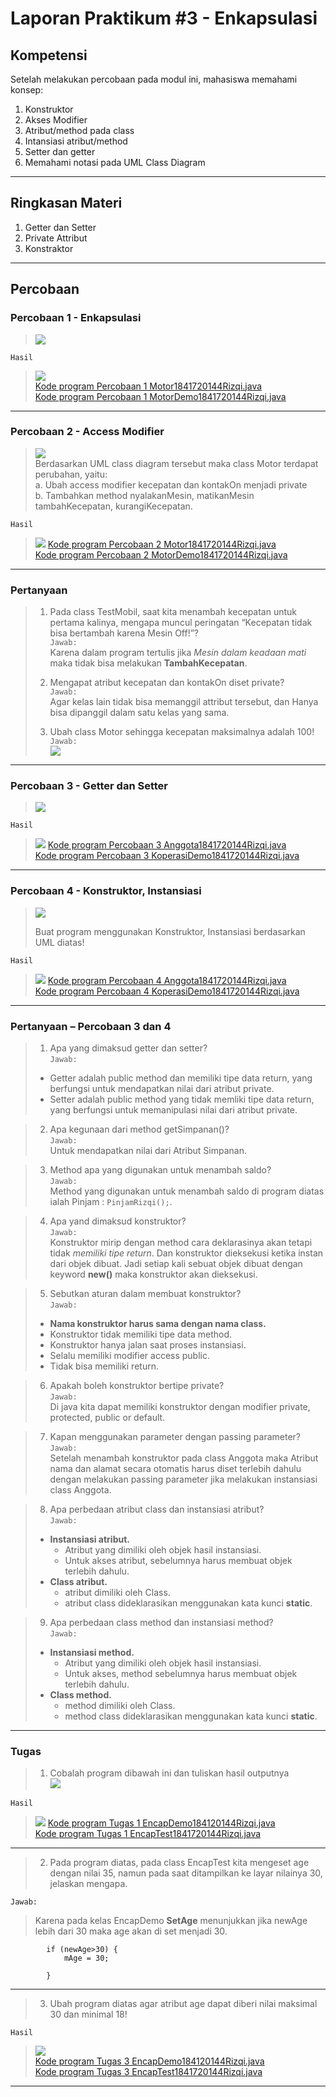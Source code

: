 # Laporan Praktikum #3 - Enkapsulasi

## Kompetensi
Setelah melakukan percobaan pada modul ini, mahasiswa memahami konsep:
1. Konstruktor
2. Akses Modifier
3. Atribut/method pada class
4. Intansiasi atribut/method
5. Setter dan getter
6. Memahami notasi pada UML Class Diagram
---

## Ringkasan Materi
1. Getter dan Setter
2. Private Attribut
3. Konstraktor
---
## Percobaan
### ****Percobaan 1 - Enkapsulasi****

>![](img/p1-soal.PNG)

`Hasil`
>![](img/p1.PNG)  
>[Kode program Percobaan 1 Motor1841720144Rizqi.java](../../src/3_Enkapsulasi/Percobaan1/Motor1841720144Rizqi.java)  
[Kode program Percobaan 1 MotorDemo1841720144Rizqi.java](../../src/3_Enkapsulasi/Percobaan1/MotorDemo1841720144Rizqi.java)
***

### ****Percobaan 2 - Access Modifier****

>![](img/p2-soal.PNG)  
Berdasarkan UML class diagram tersebut maka class Motor terdapat perubahan, yaitu:  
a. Ubah access modifier kecepatan dan kontakOn menjadi private  
b. Tambahkan method nyalakanMesin, matikanMesin tambahKecepatan, kurangiKecepatan.

`Hasil`
>![](img/p2.PNG) 
>[Kode program Percobaan  2 Motor1841720144Rizqi.java](../../src/3_Enkapsulasi/Percobaan2/Motor1841720144Rizqi.java)  
[Kode program Percobaan 2  MotorDemo1841720144Rizqi.java](../../src/3_Enkapsulasi/Percobaan2/MotorDemo1841720144Rizqi.java)
***

### ****Pertanyaan****
>1. Pada class TestMobil, saat kita menambah
kecepatan untuk pertama kalinya, mengapa muncul peringatan “Kecepatan tidak bisa bertambah karena Mesin Off!”?  
>`Jawab: `  
Karena dalam program tertulis jika *Mesin dalam keadaan mati* maka tidak bisa melakukan **TambahKecepatan**.  
> 
>2. Mengapat atribut kecepatan dan kontakOn diset private?  
>`Jawab:`  
>Agar kelas lain tidak bisa memanggil attribut tersebut, dan Hanya bisa dipanggil dalam satu kelas yang sama.
>3. Ubah class Motor sehingga kecepatan maksimalnya adalah 100!  
>`Jawab:`  
![](img/p2-p3.PNG)
***

### ****Percobaan 3 - Getter dan Setter****
>![](img/p3-soal.PNG)

`Hasil`

>![](img/p3.PNG)
>[Kode program Percobaan 3  Anggota1841720144Rizqi.java](../../src/3_Enkapsulasi/Percobaan3/Anggota1841720144Rizqi.java)  
>[Kode program Percobaan 3  KoperasiDemo1841720144Rizqi.java](../../src/3_Enkapsulasi/Percobaan3/KoperasiDemo1841720144Rizqi.java)
***
### ****Percobaan 4 - Konstruktor, Instansiasi****

>![](img/p3-soal.PNG)  
>  
>Buat program menggunakan Konstruktor, Instansiasi berdasarkan UML diatas!

`Hasil`
>![](img/p4.PNG) 
>[Kode program Percobaan 4  Anggota1841720144Rizqi.java](../../src/3_Enkapsulasi/Percobaan4/Anggota1841720144Rizqi.java)   
>[Kode program Percobaan 4  KoperasiDemo1841720144Rizqi.java](../../src/3_Enkapsulasi/Percobaan4/KoperasiDemo1841720144Rizqi.java)
***
### ****Pertanyaan – Percobaan 3 dan 4****
>1. Apa yang dimaksud getter dan setter?  
>`Jawab: `
>- Getter adalah public method dan memiliki tipe data return, yang berfungsi untuk mendapatkan nilai dari atribut private.  
>- Setter adalah public method yang tidak memliki tipe data return, yang berfungsi untuk memanipulasi nilai dari atribut private.

>2. Apa kegunaan dari method getSimpanan()?  
>`Jawab: `  
Untuk mendapatkan nilai dari Atribut Simpanan.

>3. Method apa yang digunakan untuk menambah saldo?  
>`Jawab: `   
Method yang digunakan untuk menambah saldo di program diatas ialah Pinjam : `PinjamRizqi();`.

>4. Apa yand dimaksud konstruktor?  
>`Jawab: `  
Konstruktor mirip dengan method cara deklarasinya akan tetapi tidak *memiliki tipe return*. Dan konstruktor dieksekusi ketika instan dari objek dibuat. Jadi setiap kali sebuat objek dibuat dengan keyword **new()** maka konstruktor akan dieksekusi. 

>5. Sebutkan aturan dalam membuat konstruktor?  
>`Jawab: `   
>- **Nama konstruktor harus sama dengan nama class.**
>-  Konstruktor tidak memiliki tipe data method.
>- Konstruktor hanya jalan saat proses instansiasi.
>-  Selalu memiliki modifier access public.
>- Tidak bisa memiliki return.


>6. Apakah boleh konstruktor bertipe private?  
>`Jawab: `  
>Di java kita dapat memiliki konstruktor dengan modifier private, protected, public or default.

>7. Kapan menggunakan parameter dengan passing parameter?  
>`Jawab: `  
Setelah menambah konstruktor pada class Anggota maka Atribut nama dan alamat secara otomatis harus diset terlebih dahulu dengan melakukan passing parameter jika melakukan instansiasi class Anggota.

>8. Apa perbedaan atribut class dan instansiasi atribut?  
>`Jawab: `  
>- **Instansiasi atribut.** 
>   - Atribut yang dimiliki oleh objek hasil instansiasi.
>   - Untuk akses atribut, sebelumnya harus membuat objek terlebih dahulu.  
>- **Class atribut.**  
>   - atribut dimiliki oleh Class.
>   - atribut class dideklarasikan menggunakan kata kunci **static**.

>9. Apa perbedaan class method dan instansiasi method?  
>`Jawab: `   
>- **Instansiasi method.** 
>   - Atribut yang dimiliki oleh objek hasil instansiasi.
>   - Untuk akses, method sebelumnya harus membuat objek terlebih dahulu.  
>- **Class method.**  
>   - method dimiliki oleh Class.
>   - method class dideklarasikan menggunakan kata kunci **static**.
***

### ****Tugas****
>1. Cobalah program dibawah ini dan tuliskan hasil outputnya  
>![](img/t1-soal.PNG)

`Hasil`  
>![](img/t1.PNG)
[Kode program Tugas 1  EncapDemo184120144Rizqi.java](../../src/3_Enkapsulasi/Tugas1/EncapDemo184120144Rizqi.java)  
[Kode program Tugas 1  EncapTest1841720144Rizqi.java](../../src/3_Enkapsulasi/Tugas1/EncapTest1841720144Rizqi.java) 
***

>2. Pada program diatas, pada class EncapTest kita mengeset age dengan nilai 35, namun pada saat ditampilkan ke layar nilainya 30, jelaskan mengapa.

`Jawab: `  
>Karena pada kelas EncapDemo **SetAge** menunjukkan jika newAge lebih dari 30 maka age akan di set menjadi 30.  
``` 
        if (newAge>30) {
            mAge = 30;
            
        }
```
***

>3. Ubah program diatas agar atribut age dapat diberi nilai maksimal 30 dan minimal 18!  

`Hasil`
>![](img/t3.PNG)  
>[Kode program Tugas 3  EncapDemo184120144Rizqi.java](../../src/3_Enkapsulasi/Tugas3/EncapDemo184120144Rizqi.java)  
[Kode program Tugas 3  EncapTest1841720144Rizqi.java](../../src/3_Enkapsulasi/Tugas3/EncapTest1841720144Rizqi.java)
*** 





